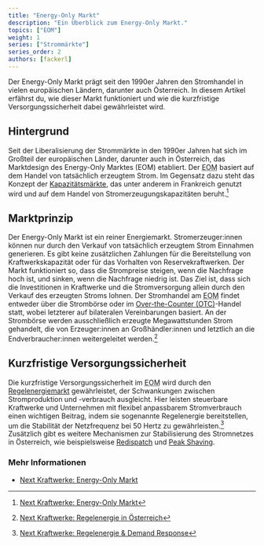 ```yaml
---
title: "Energy-Only Markt"
description: "Ein Überblick zum Energy-Only Markt."
topics: ["EOM"]
weight: 1
series: ["Strommärkte"]
series_order: 2
authors: [fackerl]
---
```


Der Energy-Only Markt prägt seit den 1990er Jahren den Stromhandel in vielen europäischen Ländern, darunter auch Österreich. In diesem Artikel erfährst du, wie dieser Markt funktioniert und wie die kurzfristige Versorgungssicherheit dabei gewährleistet wird.

<!-- more -->

## Hintergrund

Seit der Liberalisierung der Strommärkte in den 1990er Jahren hat sich im Großteil der europäischen Länder, darunter auch in Österreich, das Marktdesign des Energy-Only Marktes (EOM) etabliert. Der <abbr title="Energy-Only Markt">EOM</abbr> basiert auf dem Handel von tatsächlich erzeugtem Strom. Im Gegensatz dazu steht das Konzept der [Kapazitätsmärkte](/wissen/kapazitätsmärkte/), das unter anderem in Frankreich genutzt wird und auf dem Handel von Stromerzeugungskapazitäten beruht.[^1]

## Marktprinzip

Der Energy-Only Markt ist ein reiner Energiemarkt. Stromerzeuger:innen können nur durch den Verkauf von tatsächlich erzeugtem Strom Einnahmen generieren. Es gibt keine zusätzlichen Zahlungen für die Bereitstellung von Kraftwerkskapazität oder für das Vorhalten von Reservekraftwerken. Der Markt funktioniert so, dass die Strompreise steigen, wenn die Nachfrage hoch ist, und sinken, wenn die Nachfrage niedrig ist. Das Ziel ist, dass sich die Investitionen in Kraftwerke und die Stromversorgung allein durch den Verkauf des erzeugten Stroms lohnen. Der Stromhandel am <abbr title="Energy-Only Markt">EOM</abbr> findet entweder über die Strombörse oder im [Over-the-Counter (OTC)](/wissen/otc/)-Handel statt, wobei letzterer auf bilateralen Vereinbarungen basiert. An der Strombörse werden ausschließlich erzeugte Megawattstunden Strom gehandelt, die von Erzeuger:innen an Großhändler:innen und letztlich an die Endverbraucher:innen weitergeleitet werden.[^2]

## Kurzfristige Versorgungssicherheit

Die kurzfristige Versorgungssicherheit im <abbr title="Energy-Only Markt">EOM</abbr> wird durch den [Regelenergiemarkt](/wissen/regelreserve/) gewährleistet, der Schwankungen zwischen Stromproduktion und -verbrauch ausgleicht. Hier leisten steuerbare Kraftwerke und Unternehmen mit flexibel anpassbarem Stromverbrauch einen wichtigen Beitrag, indem sie sogenannte Regelenergie bereitstellen, um die Stabilität der Netzfrequenz bei 50 Hertz zu gewährleisten.[^3] Zusätzlich gibt es weitere Mechanismen zur Stabilisierung des Stromnetzes in Österreich, wie beispielsweise [Redispatch](/wissen/redispatch/) und [Peak Shaving](/wissen/peakshaving/).

### Mehr Informationen

- [Next Kraftwerke: Energy-Only Markt](https://www.next-kraftwerke.at/wissen/energy-only-markt)

[^1]: [Next Kraftwerke: Energy-Only Markt](https://www.next-kraftwerke.at/wissen/energy-only-markt)
[^2]: [Next Kraftwerke: Regelenergie in Österreich](https://www.next-kraftwerke.at/wissen/regelenergie)
[^3]: [Next Kraftwerke: Regelenergie & Demand Response](https://www.next-kraftwerke.at/produkte/regelenergie)
